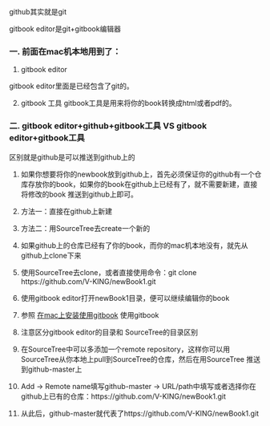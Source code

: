 github其实就是git

gitbook editor是git+gitbook编辑器

### 一. 前面在mac机本地用到了：

1. gitbook editor

  gitbook editor里面是已经包含了git的。

2. gitbook 工具
  gitbook工具是用来将你的book转换成html或者pdf的。


### 二. gitbook editor+github+gitbook工具  VS gitbook editor+gitbook工具

区别就是github是可以推送到github上的

1. 如果你想要将你的newbook放到github上，首先必须保证你的github有一个仓库存放你的book，如果你的book在github上已经有了，就不需要新建，直接将修改的book 推送到github上即可。

  1. 方法一：直接在github上新建
  2. 方法二：用SourceTree去create一个新的

2. 如果github上的仓库已经有了你的book，而你的mac机本地没有，就先从github上clone下来

  1. 使用SourceTree去clone，或者直接使用命令：git clone https:\/\/github.com\/V-KING\/newBook1.git

  2. 使用gitbook editor打开newBook1目录，便可以继续编辑你的book

  3. 参照 [在mac上安装使用gitbook](chapter1.md) 使用gitbook



1. 注意区分gitbook editor的目录和 SourceTree的目录区别
2. 在SourceTree中可以多添加一个remote repository，这样你可以用SourceTree从你本地上pull到SourceTree的仓库，然后在用SourceTree 推送到github-master上
  1. Add -&gt; Remote name填写github-master -&gt; URL\/path中填写或者选择你在github上已有的仓库：https:\/\/github.com\/V-KING\/newBook1.git
  2. 从此后，github-master就代表了https:\/\/github.com\/V-KING\/newBook1.git


